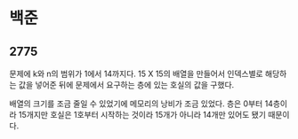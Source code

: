 # 백준

## 2775

문제에 k와 n의 범위가 1에서 14까지다. 15 X 15의 배열을 만들어서 인덱스별로 해당하는 값을 넣어준 뒤에 문제에서 요구하는 층에 있는 호실의 값을 구했다.

배열의 크기를 조금 줄일 수 있었기에 메모리의 낭비가 조금 있었다. 층은 0부터 14층이라 15개지만 호실은 1호부터 시작하는 것이라 15개가 아니라 14개만 있어도 됐기 때문이다.

